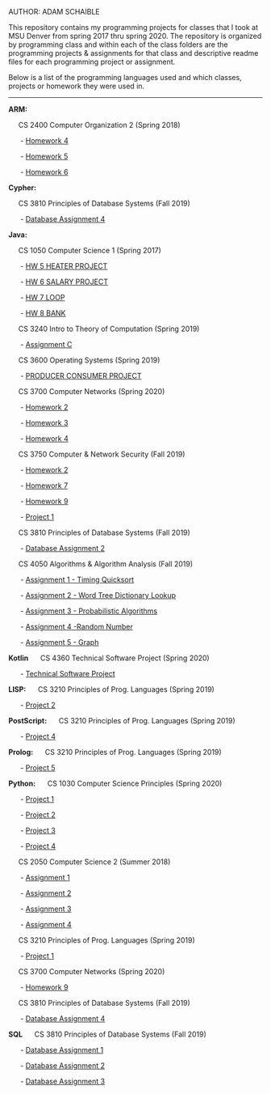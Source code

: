 AUTHOR: ADAM SCHAIBLE

This repository contains my programming projects for classes that I took at MSU Denver from spring 2017 thru spring 2020. The repository is organized by programming class and within each of the class folders are the programming projects & assignments for that class and descriptive readme files for each programming project or assignment.

Below is a list of the programming languages used and which classes, projects or homework they were used  in.
***
**ARM:**

&nbsp;&nbsp;&nbsp;&nbsp; CS 2400 Computer Organization 2 (Spring 2018)

&nbsp;&nbsp;&nbsp;&nbsp;&nbsp; - [Homework 4](https://github.com/AdamSchaible/MSU_Denver/tree/master/CS%202400%20Computer%20Organization%202%20(Spring%202018)/Homework%204) 

&nbsp;&nbsp;&nbsp;&nbsp;&nbsp; - [Homework 5](https://github.com/AdamSchaible/MSU_Denver/tree/master/CS%202400%20Computer%20Organization%202%20(Spring%202018)/Homework%205) 

&nbsp;&nbsp;&nbsp;&nbsp;&nbsp; - [Homework 6](https://github.com/AdamSchaible/MSU_Denver/tree/master/CS%202400%20Computer%20Organization%202%20(Spring%202018)/Homework%206) 

**Cypher:**

&nbsp;&nbsp;&nbsp;&nbsp; CS 3810 Principles of Database Systems (Fall 2019)

&nbsp;&nbsp;&nbsp;&nbsp;&nbsp; - [Database Assignment 4](https://github.com/AdamSchaible/MSU_Denver/tree/master/CS%203810%20Principles%20of%20Database%20Systems%20(Fall%202019)/Database%20Assignment%204) 

**Java:**

&nbsp;&nbsp;&nbsp;&nbsp; CS 1050 Computer Science 1 (Spring 2017)

&nbsp;&nbsp;&nbsp;&nbsp;&nbsp; - [HW 5 HEATER PROJECT](https://github.com/AdamSchaible/MSU_Denver/tree/master/CS%201050%20Computer%20Science%201%20(Spring%202017)/HW%205%20HEATER%20PROJECT) 

&nbsp;&nbsp;&nbsp;&nbsp;&nbsp; - [HW 6 SALARY PROJECT](https://github.com/AdamSchaible/MSU_Denver/tree/master/CS%201050%20Computer%20Science%201%20(Spring%202017)/HW%206%20SALARY%20PROJECT) 

&nbsp;&nbsp;&nbsp;&nbsp;&nbsp; - [HW 7 LOOP](https://github.com/AdamSchaible/MSU_Denver/tree/master/CS%201050%20Computer%20Science%201%20(Spring%202017)/HW%207%20LOOP) 

&nbsp;&nbsp;&nbsp;&nbsp;&nbsp; - [HW 8 BANK](https://github.com/AdamSchaible/MSU_Denver/tree/master/CS%201050%20Computer%20Science%201%20(Spring%202017)/HW%208%20BANK) 

&nbsp;&nbsp;&nbsp;&nbsp; CS 3240 Intro to Theory of Computation (Spring 2019)

&nbsp;&nbsp;&nbsp;&nbsp;&nbsp; - [Assignment C](https://github.com/AdamSchaible/MSU_Denver/tree/master/CS%203240%20Intro%20to%20Theory%20of%20Computation%20(Spring%202019)/Assignment%20C) 

&nbsp;&nbsp;&nbsp;&nbsp; CS 3600 Operating Systems (Spring 2019)

&nbsp;&nbsp;&nbsp;&nbsp;&nbsp; - [PRODUCER CONSUMER PROJECT](https://github.com/AdamSchaible/MSU_Denver/tree/master/CS%203600%20Operating%20Systems%20(Spring%202019)/PRODUCER%20CONSUMER%20PROJECT) 

&nbsp;&nbsp;&nbsp;&nbsp; CS 3700 Computer Networks (Spring 2020)

&nbsp;&nbsp;&nbsp;&nbsp;&nbsp; - [Homework 2](https://github.com/AdamSchaible/MSU_Denver/tree/master/CS%203700%20Computer%20Networks%20(Spring%202020)/HW2) 

&nbsp;&nbsp;&nbsp;&nbsp;&nbsp; - [Homework 3](https://github.com/AdamSchaible/MSU_Denver/tree/master/CS%203700%20Computer%20Networks%20(Spring%202020)/HW3)
 
&nbsp;&nbsp;&nbsp;&nbsp;&nbsp; - [Homework 4](https://github.com/AdamSchaible/MSU_Denver/tree/master/CS%203700%20Computer%20Networks%20(Spring%202020)/HW4) 

&nbsp;&nbsp;&nbsp;&nbsp; CS 3750 Computer & Network Security (Fall 2019)

&nbsp;&nbsp;&nbsp;&nbsp;&nbsp; - [Homework 2](https://github.com/AdamSchaible/MSU_Denver/tree/master/CS%203750%20Computer%20%26%20Network%20Security%20(Fall%202019)/HW%202) 

&nbsp;&nbsp;&nbsp;&nbsp;&nbsp; - [Homework 7](https://github.com/AdamSchaible/MSU_Denver/tree/master/CS%203750%20Computer%20%26%20Network%20Security%20(Fall%202019)/HW%207) 

&nbsp;&nbsp;&nbsp;&nbsp;&nbsp; - [Homework 9](https://github.com/AdamSchaible/MSU_Denver/tree/master/CS%203750%20Computer%20%26%20Network%20Security%20(Fall%202019)/HW%209) 

&nbsp;&nbsp;&nbsp;&nbsp;&nbsp; - [Project 1](https://github.com/AdamSchaible/MSU_Denver/tree/master/CS%203750%20Computer%20%26%20Network%20Security%20(Fall%202019)/Project%201) 

&nbsp;&nbsp;&nbsp;&nbsp; CS 3810 Principles of Database Systems (Fall 2019)

&nbsp;&nbsp;&nbsp;&nbsp;&nbsp; - [Database Assignment 2](https://github.com/AdamSchaible/MSU_Denver/tree/master/CS%203810%20Principles%20of%20Database%20Systems%20(Fall%202019)/Database%20Assignment%202) 

&nbsp;&nbsp;&nbsp;&nbsp; CS 4050 Algorithms & Algorithm Analysis (Fall 2019)

&nbsp;&nbsp;&nbsp;&nbsp;&nbsp; - [Assignment 1 - Timing Quicksort](https://github.com/AdamSchaible/MSU_Denver/tree/master/CS%204050%20Algorithms%20%26%20Algorithm%20Analysis%20(Fall%202019)/Assignment%201%20-%20Timing%20Quicksort) 

&nbsp;&nbsp;&nbsp;&nbsp;&nbsp; - [Assignment 2 - Word Tree Dictionary Lookup](https://github.com/AdamSchaible/MSU_Denver/tree/master/CS%204050%20Algorithms%20%26%20Algorithm%20Analysis%20(Fall%202019)/Assignment%202%20-%20Word%20Tree%20Dictionary%20Lookup) 

&nbsp;&nbsp;&nbsp;&nbsp;&nbsp; - [Assignment 3 - Probabilistic Algorithms](https://github.com/AdamSchaible/MSU_Denver/tree/master/CS%204050%20Algorithms%20%26%20Algorithm%20Analysis%20(Fall%202019)/Assignment%203%20-%20Probabilistic%20Algorithms) 

&nbsp;&nbsp;&nbsp;&nbsp;&nbsp; - [Assignment 4 -Random Number](https://github.com/AdamSchaible/MSU_Denver/tree/master/CS%204050%20Algorithms%20%26%20Algorithm%20Analysis%20(Fall%202019)/Assignment%204%20-Random%20Number%20Generators) 

&nbsp;&nbsp;&nbsp;&nbsp;&nbsp; - [Assignment 5 - Graph](https://github.com/AdamSchaible/MSU_Denver/tree/master/CS%204050%20Algorithms%20%26%20Algorithm%20Analysis%20(Fall%202019)/Assignment%205%20-%20%20Graph) 

**Kotlin**
&nbsp;&nbsp;&nbsp;&nbsp; CS 4360 Technical Software Project (Spring 2020)

&nbsp;&nbsp;&nbsp;&nbsp;&nbsp; - [Technical Software Project](https://github.com/AdamSchaible/MSU_Denver/tree/master/CS%204360%20Technical%20Software%20Project%20(Spring%202020)) 

**LISP:**
&nbsp;&nbsp;&nbsp;&nbsp; CS 3210 Principles of Prog. Languages (Spring 2019)

&nbsp;&nbsp;&nbsp;&nbsp;&nbsp; - [Project 2](https://github.com/AdamSchaible/MSU_Denver/tree/master/CS%203210%20Principles%20of%20Prog.%20Languages%20(Spring%202019)/Project%202)

**PostScript:**
&nbsp;&nbsp;&nbsp;&nbsp; CS 3210 Principles of Prog. Languages (Spring 2019)

&nbsp;&nbsp;&nbsp;&nbsp;&nbsp; - [Project 4](https://github.com/AdamSchaible/MSU_Denver/tree/master/CS%203210%20Principles%20of%20Prog.%20Languages%20(Spring%202019)/Project%204) 

**Prolog:**
&nbsp;&nbsp;&nbsp;&nbsp; CS 3210 Principles of Prog. Languages (Spring 2019)

&nbsp;&nbsp;&nbsp;&nbsp;&nbsp; - [Project 5](https://github.com/AdamSchaible/MSU_Denver/tree/master/CS%203210%20Principles%20of%20Prog.%20Languages%20(Spring%202019)/Project%205) 

**Python:**
&nbsp;&nbsp;&nbsp;&nbsp; CS 1030 Computer Science Principles (Spring 2020)

&nbsp;&nbsp;&nbsp;&nbsp;&nbsp; - [Project 1](https://github.com/AdamSchaible/MSU_Denver/tree/master/CS%201030%20Computer%20Science%20Principles%20(Spring%202020)/Project%201) 

&nbsp;&nbsp;&nbsp;&nbsp;&nbsp; - [Project 2](https://github.com/AdamSchaible/MSU_Denver/tree/master/CS%201030%20Computer%20Science%20Principles%20(Spring%202020)/Project%202) 

&nbsp;&nbsp;&nbsp;&nbsp;&nbsp; - [Project 3](https://github.com/AdamSchaible/MSU_Denver/tree/master/CS%201030%20Computer%20Science%20Principles%20(Spring%202020)/Project%203) 

&nbsp;&nbsp;&nbsp;&nbsp;&nbsp; - [Project 4](https://github.com/AdamSchaible/MSU_Denver/tree/master/CS%201030%20Computer%20Science%20Principles%20(Spring%202020)/Project%204) 

&nbsp;&nbsp;&nbsp;&nbsp; CS 2050 Computer Science 2 (Summer 2018)

&nbsp;&nbsp;&nbsp;&nbsp;&nbsp; - [Assignment 1](https://github.com/AdamSchaible/MSU_Denver/tree/master/CS%202050%20Computer%20Science%202%20(Summer%202018)/Assignment%201) 

&nbsp;&nbsp;&nbsp;&nbsp;&nbsp; - [Assignment 2](https://github.com/AdamSchaible/MSU_Denver/tree/master/CS%202050%20Computer%20Science%202%20(Summer%202018)/Assignment%202) 

&nbsp;&nbsp;&nbsp;&nbsp;&nbsp; - [Assignment 3](https://github.com/AdamSchaible/MSU_Denver/tree/master/CS%202050%20Computer%20Science%202%20(Summer%202018)/Assignment%203) 

&nbsp;&nbsp;&nbsp;&nbsp;&nbsp; - [Assignment 4](https://github.com/AdamSchaible/MSU_Denver/tree/master/CS%202050%20Computer%20Science%202%20(Summer%202018)/Assignment%204) 

&nbsp;&nbsp;&nbsp;&nbsp; CS 3210 Principles of Prog. Languages (Spring 2019)

&nbsp;&nbsp;&nbsp;&nbsp;&nbsp; - [Project 1](https://github.com/AdamSchaible/MSU_Denver/tree/master/CS%203210%20Principles%20of%20Prog.%20Languages%20(Spring%202019)/Project%201)

&nbsp;&nbsp;&nbsp;&nbsp; CS 3700 Computer Networks (Spring 2020)

&nbsp;&nbsp;&nbsp;&nbsp;&nbsp; - [Homework 9](https://github.com/AdamSchaible/MSU_Denver/tree/master/CS%203700%20Computer%20Networks%20(Spring%202020)/HW9) 

&nbsp;&nbsp;&nbsp;&nbsp; CS 3810 Principles of Database Systems (Fall 2019)

&nbsp;&nbsp;&nbsp;&nbsp;&nbsp; - [Database Assignment 4](https://github.com/AdamSchaible/MSU_Denver/tree/master/CS%203810%20Principles%20of%20Database%20Systems%20(Fall%202019)/Database%20Assignment%204) 

**SQL**
&nbsp;&nbsp;&nbsp;&nbsp; CS 3810 Principles of Database Systems (Fall 2019)

&nbsp;&nbsp;&nbsp;&nbsp;&nbsp; - [Database Assignment 1](https://github.com/AdamSchaible/MSU_Denver/tree/master/CS%203810%20Principles%20of%20Database%20Systems%20(Fall%202019)/Database%20Assignment%201) 

&nbsp;&nbsp;&nbsp;&nbsp;&nbsp; - [Database Assignment 2](https://github.com/AdamSchaible/MSU_Denver/tree/master/CS%203810%20Principles%20of%20Database%20Systems%20(Fall%202019)/Database%20Assignment%202) 

&nbsp;&nbsp;&nbsp;&nbsp;&nbsp; - [Database Assignment 3](https://github.com/AdamSchaible/MSU_Denver/tree/master/CS%203810%20Principles%20of%20Database%20Systems%20(Fall%202019)/Database%20Assignment%203) 

